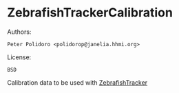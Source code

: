 # ZebrafishTrackerCalibration

Authors:

    Peter Polidoro <polidorop@janelia.hhmi.org>

License:

    BSD

Calibration data to be used with [ZebrafishTracker](https://github.com/janelia-experimental-technology/ZebrafishTracker)
